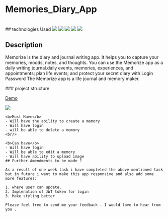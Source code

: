 # Memories_Diary_App
<br/>
## technologies Used 
 <img src = "https://img.shields.io/badge/NODEJS-6aa84f?style=for-the-badge&logo=Node.js&logoColor=white">   <img src = "https://img.shields.io/badge/CSS3-1572B6?style=for-the-badge&logo=css3&logoColor=white"> <img src = "https://img.shields.io/badge/ReactJs-61DAFB?style=for-the-badge&logo=react&logoColor=black">  <img src = "https://img.shields.io/badge/MongoDB-eeeeee?style=for-the-badge&logo=MongoDB&MongoDB=black">  <img src = "https://img.shields.io/badge/Express-1572B6?style=for-the-badge&logo=Express&Color=black">
 <br/>

## Description
<p>Memorize is the  diary and journal writing app. It helps you to capture your memories, moods, notes, and thoughts. You can use the Memorize app as a daily writing journal.daily events, memories, experiences, and appointments; plan life events; and protect your secret diary with Login Password The Memorize app is a life journal and memory maker.</p>
### project structure

<a href ="https://immense-stream-94585.herokuapp.com/">Demo</a>
<br/>

<img  src='Image/ScreenShot(32).png' >



```
<b>Must Have</b>
- Will have the ability to create a memory
- Will have login
- will be able to delete a memory 
<br/>

<b>Can have</b>
- Will have login
- Will be able to edit a memory 
- Will have ability to upload image
## Further Amendments to be made ?

As a result of one week task i have completed the above mentioned task but in future i want to make this app responsive and also add some more features:

1. where user can update.
2. Implenation of JWT token for login 
3. Make styling better

Please feel free to send me your feedback . I would love to hear from you . 

